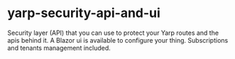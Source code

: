 # yarp-security-api-and-ui
Security layer (API) that you can use to protect your Yarp routes and the apis behind it. A Blazor ui is available to configure your thing. Subscriptions and tenants management included.

